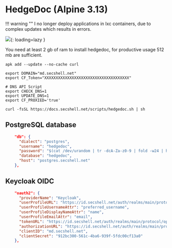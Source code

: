 # HedgeDoc (Alpine 3.13)

!!! warning ""
    I no longer deploy applications in lxc containers, due to complex updates which results in errors.

![](../img/services/hedgedoc.png?raw=true){: loading=lazy }

You need at least 2 gb of ram to install hedgedoc, for productive usage 512 mb are sufficient.

```shell
apk add --update --no-cache curl

export DOMAIN="md.secshell.net"
export CF_Token="XXXXXXXXXXXXXXXXXXXXXXXXXXXXXXXXXXXXX"

# DNS API Script
export CHECK_DNS=1
export UPDATE_DNS=1
export CF_PROXIED='true'

curl -fsSL https://docs.secshell.net/scripts/hedgedoc.sh | sh
```

## PostgreSQL database
```json
    "db": {
      "dialect": "postgres",
      "username": "hedgedoc",
      "password": "$(cat /dev/urandom | tr -dcA-Za-z0-9 | fold -w24 | head -n1)",
      "database": "hedgedoc",
      "host": "postgres.secshell.net"
    },
```

## Keycloak OIDC
```json
    "oauth2": {
      "providerName": "Keycloak",
      "userProfileURL": "https://id.secshell.net/auth/realms/main/protocol/openid-connect/userinfo",
      "userProfileUsernameAttr": "preferred_username",
      "userProfileDisplayNameAttr": "name",
      "userProfileEmailAttr": "email",
      "tokenURL": "https://id.secshell.net/auth/realms/main/protocol/openid-connect/token",
      "authorizationURL": "https://id.secshell.net/auth/realms/main/protocol/openid-connect/auth",
      "clientID": "md.secshell.net",
      "clientSecret": "912bc300-561c-4ba6-939f-5fdc00cf13a0"
    },
```
